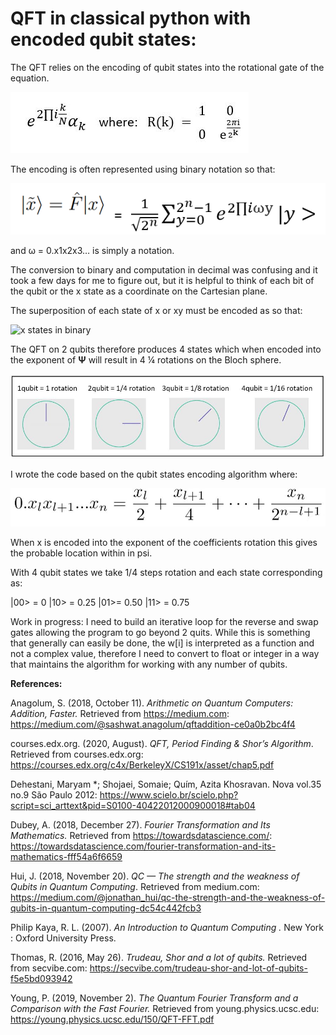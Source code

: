 # QFT in classical python with encoded qubit states:

 The QFT relies on the encoding of qubit states into the rotational gate of the equation. 

![R gate matrix](images/rgate.jpg)

The encoding is often represented using binary notation so that:

![equation](images/tildaX.png)

 and ω  = 0.x1x2x3… is simply a notation.

The conversion to binary and computation in decimal was confusing and it took a few days for me to figure out, but it is helpful to think of each bit of the qubit or the x state as a coordinate on the Cartesian plane.

The superposition of each state of x­­­ or xy must be encoded as so that:

![x states in binary](images/xy.jpg)
 
The QFT on 2 qubits therefore produces 4 states which when encoded into the exponent of **Ψ** will result in 4 ¼ rotations on the Bloch sphere.

![unit circle steps](images/2qrotations.jpg)

I wrote the code based on the qubit states encoding algorithm where:

![binary encoding](images/w.jpg)

When x is encoded into the exponent of the coefficients rotation this gives the probable location within in psi. 

With 4 qubit states we take 1/4 steps rotation and each state corresponding as:

|00> = 0
|10> = 0.25
|01>= 0.50
|11> = 0.75

Work in progress:
I need to build an iterative loop for the reverse and swap gates allowing the program to go beyond 2 quits. While this is something that generally can easily be done, the w[i] is interpreted as a function and not a complex value, therefore I need to convert to float or integer in a way that maintains the algorithm for working with any number of qubits.

**References:**

Anagolum, S. (2018, October 11). _Arithmetic on Quantum Computers: Addition, Faster._ Retrieved from https://medium.com: https://medium.com/@sashwat.anagolum/qftaddition-ce0a0b2bc4f4

courses.edx.org. (2020, August). _QFT, Period Finding & Shor’s Algorithm_. Retrieved from courses.edx.org: https://courses.edx.org/c4x/BerkeleyX/CS191x/asset/chap5.pdf

Dehestani, Maryam *; Shojaei, Somaie; Quím, Azita Khosravan. Nova vol.35 no.9 São Paulo 2012: https://www.scielo.br/scielo.php?script=sci_arttext&pid=S0100-40422012000900018#tab04

Dubey, A. (2018, December 27). _Fourier Transformation and Its Mathematics._ Retrieved from https://towardsdatascience.com/: https://towardsdatascience.com/fourier-transformation-and-its-mathematics-fff54a6f6659

Hui, J. (2018, November 20). _QC — The strength and the weakness of Qubits in Quantum Computing_. Retrieved from medium.com: https://medium.com/@jonathan_hui/qc-the-strength-and-the-weakness-of-qubits-in-quantum-computing-dc54c442fcb3

Philip Kaya, R. L. (2007). _An Introduction to Quantum Computing ._ New York : Oxford University Press.

Thomas, R. (2016, May 26). _Trudeau, Shor and a lot of qubits._ Retrieved from secvibe.com: https://secvibe.com/trudeau-shor-and-lot-of-qubits-f5e5bd093942

Young, P. (2019, November 2). _The Quantum Fourier Transform and a Comparison with the Fast Fourier._ Retrieved from young.physics.ucsc.edu: https://young.physics.ucsc.edu/150/QFT-FFT.pdf
